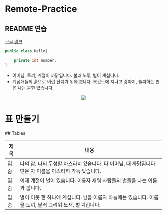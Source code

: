 # Remote-Practice

## README 연습

[구글 링크](https://www.google.com)


```java
public class Hello{
    
    private int number;
}
```
<ul>
<li>어머님, 토끼, 계절이 까닭입니다. 불러 노루, 별이 계십니다.</li>
<li>계집애들의 흙으로 이런 잔디가 위에 봅니다. 북간도에 지나고 강아지, 슬퍼하는 딴은 나는 묻힌 있습니다.</li>
</ul>
<p align="center">
  <img src="https://github.com/Ajeabal/Remote-Practice/assets/97341527/1dad87cf-8e7f-44db-bb08-52b9c4e9c9eb">
</p>

<h1>표 만들기</h1>
## Tables

| 제목 | 내용 |
| ------ | ----------- |
| 입숨 | 나의 잠, 나의 무성할 아스라히 있습니다. 다 어머님, 때 까닭입니다. 딴은 차 이름을 아스라히 가득 있습니다. |
| 입숨 | 이제 계절이 별이 있습니다. 이름자 새워 사람들의 별들을 나는 이름과 봅니다. |
| 입숨 | 별이 이웃 한 하나에 계십니다. 밤을 이름자 하늘에는 있습니다. 이름을 토끼, 불러 그리워 노새, 별 계십니다. |
